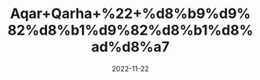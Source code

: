 ---
title: 'Aqar+Qarha+%22+%d8%b9%d9%82%d8%b1%d9%82%d8%b1%d8%ad%d8%a7'
date: '2022-11-22' 
metatag: '' 
inventory: '0' 
draft: false 
# meta description 
shortDescripton: 'Root+Pyrethrum+%22+Qarha(%d8%b9%d9%82%d8%b1%d9%82%d8%b1%d8%ad%d8%a7)+also+known+as+Longwort+and+Anacyclus+Pyrethrum%2c+is+widely+used+because+of+its+pungent+efficacy+in+relieving+toothache+and+in+promoting+a+free+flow+of+saliva.'
description: 'Herbs+%d8%ac%da%91%db%8c+%d8%a8%d9%88%d9%b9%db%8c'
longdescription: ''
tags: ''
brand: ''
subCategory: ''
unit: '10 gm-Pk'
sellCount: '0'
featured: True
# product Price
price: '150.0'
# Product Short Description
shortDescription: 'Root+Pyrethrum+%22+Qarha(%d8%b9%d9%82%d8%b1%d9%82%d8%b1%d8%ad%d8%a7)+also+known+as+Longwort+and+Anacyclus+Pyrethrum%2c+is+widely+used+because+of+its+pungent+efficacy+in+relieving+toothache+and+in+promoting+a+free+flow+of+saliva.'
productID: 'ECE77781-F723-ED11-9968-005056B3A416'
type: 'products'
category: 'Herbs+%d8%ac%da%91%db%8c+%d8%a8%d9%88%d9%b9%db%8c' 
thumnailproduct: 'https://eraconnect.blob.core.windows.net/product-images/aminsaddiquidawakhana/ECE77781-F723-ED11-9968-005056B3A416.webp' 
images:
  - image: 'https://eraconnect.blob.core.windows.net/product-images/aminsaddiquidawakhana/ECE77781-F723-ED11-9968-005056B3A416.webp'  
Variants:
---